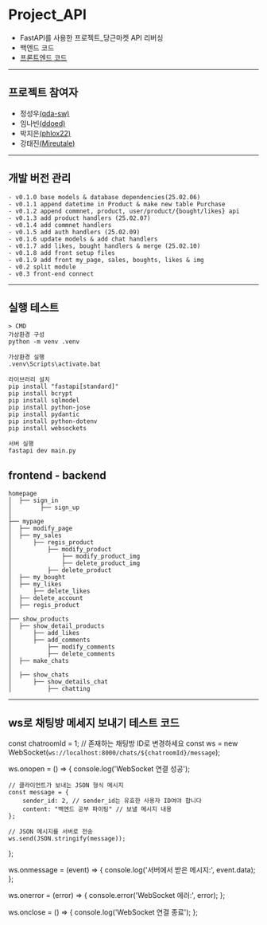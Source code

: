 # Project_API
- FastAPI를 사용한 프로젝트_당근마켓 API 리버싱
- 백엔드 코드
- [프론트엔드 코드](https://github.com/ddoed/Project_API-front)
---
## 프로젝트 참여자
- 정성우[(qda-sw)](https://github.com/qda-sw)
- 임나빈[(ddoed)](https://github.com/ddoed)
- 박지은[(phlox22)](https://github.com/phlox22)
- 강태진[(Mireutale)](https://github.com/Mireutale)
---
## 개발 버전 관리
```
- v0.1.0 base models & database dependencies(25.02.06)
- v0.1.1 append datetime in Product & make new table Purchase
- v0.1.2 append commnet, product, user/product/{bought/likes} api
- v0.1.3 add product handlers (25.02.07)
- v0.1.4 add commnet handlers
- v0.1.5 add auth handlers (25.02.09)
- v0.1.6 update models & add chat handlers
- v0.1.7 add likes, bought handlers & merge (25.02.10)
- v0.1.8 add front setup files
- v0.1.9 add front my_page, sales, boughts, likes & img
- v0.2 split module
- v0.3 front-end connect
```
---
## 실행 테스트
```
> CMD
가상환경 구성
python -m venv .venv

가상환경 실행
.venv\Scripts\activate.bat

라이브러리 설치
pip install "fastapi[standard]"
pip install bcrypt
pip install sqlmodel
pip install python-jose
pip install pydantic
pip install python-dotenv
pip install websockets

서버 실행
fastapi dev main.py
```

## frontend - backend
```
homepage
│  ├── sign_in
│        ├── sign_up
│
├── mypage
│  ├── modify_page
│  ├── my_sales
│      ├── regis_product
│          ├── modify_product
│              ├── modify_product_img
│              ├── delete_product_img
│          ├── delete_product
│  ├── my_bought
│  ├── my_likes
│      ├── delete_likes
│  ├── delete_account
│  ├── regis_product
│
├── show_products
│  ├── show_detail_products
│      ├── add_likes
│      ├── add_comments
│          ├── modify_comments
│          ├── delete_comments
│  ├── make_chats
│
│  ├── show_chats
│      ├── show_details_chat
│          ├── chatting

```
---
## ws로 채팅방 메세지 보내기 테스트 코드
const chatroomId = 1; // 존재하는 채팅방 ID로 변경하세요
const ws = new WebSocket(`ws://localhost:8000/chats/${chatroomId}/message`);

ws.onopen = () => {
    console.log('WebSocket 연결 성공');

    // 클라이언트가 보내는 JSON 형식 메시지
    const message = {
        sender_id: 2, // sender_id는 유효한 사용자 ID여야 합니다
        content: "백엔드 공부 파이팅" // 보낼 메시지 내용
    };

    // JSON 메시지를 서버로 전송
    ws.send(JSON.stringify(message));
};

ws.onmessage = (event) => {
    console.log('서버에서 받은 메시지:', event.data);
};

ws.onerror = (error) => {
    console.error('WebSocket 에러:', error);
};

ws.onclose = () => {
    console.log('WebSocket 연결 종료');
};
